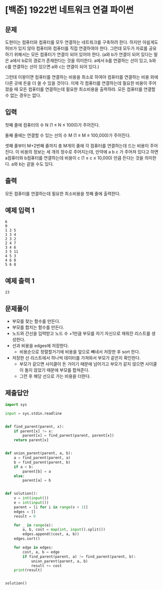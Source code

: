 # [백준] 1922번 네트워크 연결 파이썬

## 문제

도현이는 컴퓨터와 컴퓨터를 모두 연결하는 네트워크를 구축하려 한다. 하지만 아쉽게도 허브가 있지 않아 컴퓨터와 컴퓨터를 직접 연결하여야 한다. 그런데 모두가 자료를 공유하기 위해서는 모든 컴퓨터가 연결이 되어 있어야 한다. (a와 b가 연결이 되어 있다는 말은 a에서 b로의 경로가 존재한다는 것을 의미한다. a에서 b를 연결하는 선이 있고, b와 c를 연결하는 선이 있으면 a와 c는 연결이 되어 있다.)

그런데 이왕이면 컴퓨터를 연결하는 비용을 최소로 하여야 컴퓨터를 연결하는 비용 외에 다른 곳에 돈을 더 쓸 수 있을 것이다. 이제 각 컴퓨터를 연결하는데 필요한 비용이 주어졌을 때 모든 컴퓨터를 연결하는데 필요한 최소비용을 출력하라. 모든 컴퓨터를 연결할 수 없는 경우는 없다.

## 입력

첫째 줄에 컴퓨터의 수 N (1 ≤ N ≤ 1000)가 주어진다.

둘째 줄에는 연결할 수 있는 선의 수 M (1 ≤ M ≤ 100,000)가 주어진다.

셋째 줄부터 M+2번째 줄까지 총 M개의 줄에 각 컴퓨터를 연결하는데 드는 비용이 주어진다. 이 비용의 정보는 세 개의 정수로 주어지는데, 만약에 a b c 가 주어져 있다고 하면 a컴퓨터와 b컴퓨터를 연결하는데 비용이 c (1 ≤ c ≤ 10,000) 만큼 든다는 것을 의미한다. a와 b는 같을 수도 있다.

## 출력

모든 컴퓨터를 연결하는데 필요한 최소비용을 첫째 줄에 출력한다.

## 예제 입력 1

```
6
9
1 2 5
1 3 4
2 3 2
2 4 7
3 4 6
3 5 11
4 5 3
4 6 8
5 6 8
```

## 예제 출력 1 

```
23
```

## 문제풀이

- 부모를 찾는 함수를 만든다.
- 부모를 합치는 함수를 만든다.
- 노드와 간선을 입력받고 노드 수 +1만큼 부모를 자기 자신으로 채워진 리스트를 생성한다.
- 선과 비용을 edges에 저장한다.
  - 비용순으로 정렬할거기에 비용을 앞으로 빼네서 저장한 후 sort 한다.
- 저장한 선 리스트에서 하나씩 데이터를 가져와서 부모가 같은지 확인한다.
  - 부모가 같으면 사이클이 돈 거이기 때문에 넘어가고 부모가 같지 않으면 사이클이 돌지 않았기 때문에 부모를 합쳐준다.
  - 그런 후 해당 선으로 가는 비용을 더한다.

## 제출답안

```python
import sys

input = sys.stdin.readline


def find_parent(parent, x):
    if parent[x] != x:
        parent[x] = find_parent(parent, parent[x])
    return parent[x]


def union_parent(parent, a, b):
    a = find_parent(parent, a)
    b = find_parent(parent, b)
    if a < b:
        parent[b] = a
    else:
        parent[a] = b


def solution():
    v = int(input())
    e = int(input())
    parent = [i for i in range(v + 1)]
    edges = []
    result = 0

    for _ in range(e):
        a, b, cost = map(int, input().split())
        edges.append((cost, a, b))
    edges.sort()

    for edge in edges:
        cost, a, b = edge
        if find_parent(parent, a) != find_parent(parent, b):
            union_parent(parent, a, b)
            result += cost
    print(result)


solution()
```


